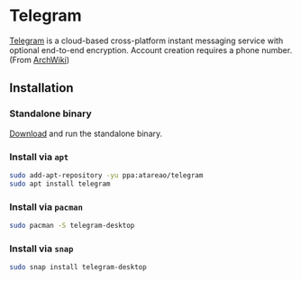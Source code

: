 # Telegram


[Telegram](https://telegram.org/) is a cloud-based cross-platform instant messaging service with optional end-to-end encryption. Account creation requires a phone number. (From [ArchWiki](https://wiki.archlinux.org/index.php/Telegram))

<!--more-->

## Installation

### Standalone binary

[Download](https://desktop.telegram.org/) and run the standalone binary.

### Install via `apt`

```bash
sudo add-apt-repository -yu ppa:atareao/telegram
sudo apt install telegram
```

### Install via `pacman`

```bash
sudo pacman -S telegram-desktop
```

### Install via `snap`

```bash
sudo snap install telegram-desktop
```

